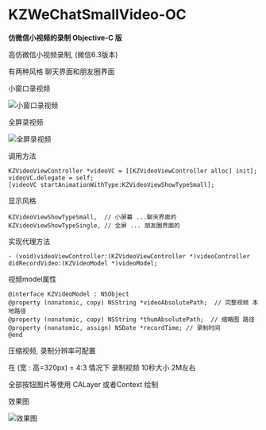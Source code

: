 # KZWeChatSmallVideo-OC
**仿微信小视频的录制  Objective-C 版**

高仿微信小视频录制, (微信6.3版本)

有两种风格 聊天界面和朋友圈界面

小窗口录视频

![小窗口录视频](https://github.com/houkangzhu/KZWeChatSmallVideo-OC/blob/master/IMG_1621.jpg)

全屏录视频

![全屏录视频](https://github.com/houkangzhu/KZWeChatSmallVideo-OC/blob/master/Screen%20Shot2.jpg)

调用方法

    KZVideoViewController *videoVC = [[KZVideoViewController alloc] init];
    videoVC.delegate = self;
    [videoVC startAnimationWithType:KZVideoViewShowTypeSmall];

显示风格

    KZVideoViewShowTypeSmall,  // 小屏幕 ...聊天界面的
    KZVideoViewShowTypeSingle, // 全屏 ... 朋友圈界面的

实现代理方法

    - (void)videoViewController:(KZVideoViewController *)videoController didRecordVideo:(KZVideoModel *)videoModel;

视频model属性

    @interface KZVideoModel : NSObject
    @property (nonatomic, copy) NSString *videoAbsolutePath;  // 完整视频 本地路径
    @property (nonatomic, copy) NSString *thumAbsolutePath;  // 缩略图 路径
    @property (nonatomic, assign) NSDate *recordTime; // 录制时间
    @end

压缩视频, 录制分辨率可配置

在 (宽 : 高=320px) = 4:3  情况下 录制视频 10秒大小 2M左右

全部按钮图片等使用 CALayer 或者Context 绘制

效果图

![效果图](https://github.com/houkangzhu/KZWeChatSmallVideo-OC/blob/master/record3.gif)
